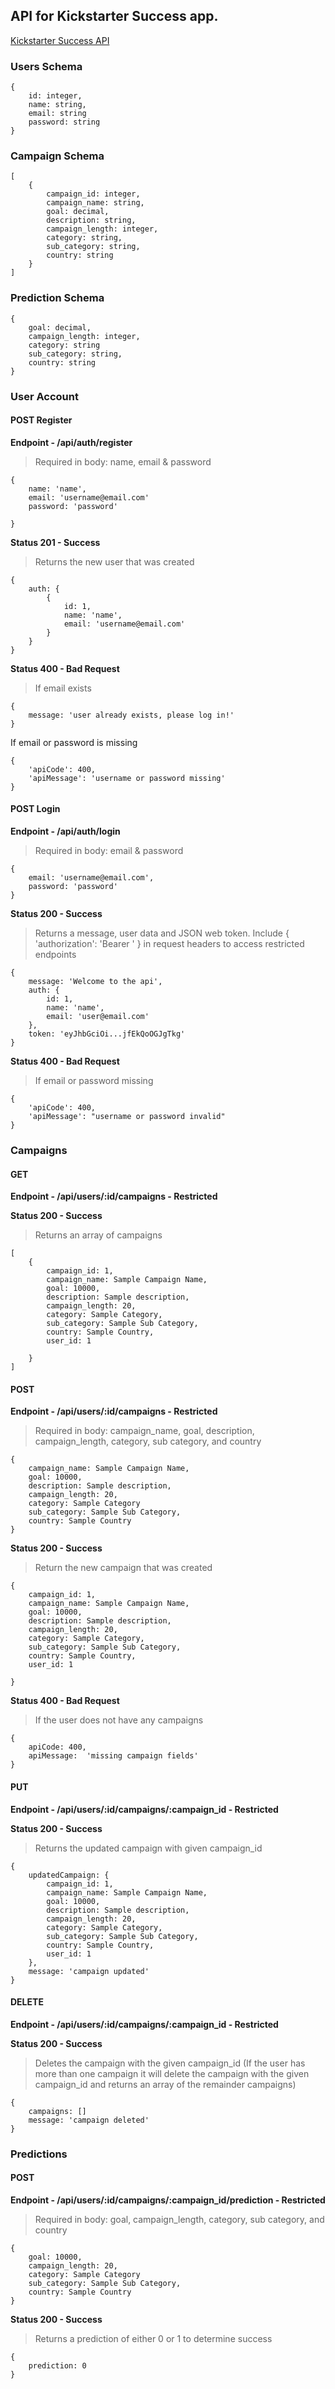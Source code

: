 ## API for Kickstarter Success app.

[Kickstarter Success API](https://kickstarter-success-api.herokuapp.com/)

### Users Schema

```
{
    id: integer,
    name: string,
    email: string
    password: string
}
```

### Campaign Schema

```
[
    {
        campaign_id: integer,
        campaign_name: string,
        goal: decimal,
        description: string,
        campaign_length: integer,
        category: string,
        sub_category: string,
        country: string
    }
]
```

### Prediction Schema

```
{
    goal: decimal,
    campaign_length: integer,
    category: string
    sub_category: string,
    country: string
}
```

### User Account

#### POST Register

**Endpoint - /api/auth/register**

> Required in body: name, email & password

```
{
    name: 'name',
    email: 'username@email.com'
    password: 'password'

}
```

**Status 201 - Success**

> Returns the new user that was created

```
{
    auth: {
        {
            id: 1,
            name: 'name',
            email: 'username@email.com'
        }
    }
}
```

**Status 400 - Bad Request**

> If email exists

```
{
    message: 'user already exists, please log in!'
}
```

If email or password is missing

```
{
    'apiCode': 400,
    'apiMessage': 'username or password missing'
}
```

#### POST Login

**Endpoint - /api/auth/login**

> Required in body: email & password

```
{
    email: 'username@email.com',
    password: 'password'
}
```

**Status 200 - Success**

> Returns a message, user data and JSON web token.
> Include { 'authorization': 'Bearer <token>' } in request headers to access restricted endpoints

```
{
    message: 'Welcome to the api',
    auth: {
        id: 1,
        name: 'name',
        email: 'user@email.com'
    },
    token: 'eyJhbGciOi...jfEkQoOGJgTkg'
}
```

**Status 400 - Bad Request**

> If email or password missing

```
{
    'apiCode': 400,
    'apiMessage': "username or password invalid"
}
```

### Campaigns

#### GET

**Endpoint - /api/users/:id/campaigns - Restricted**

**Status 200 - Success**

> Returns an array of campaigns

```
[
    {
        campaign_id: 1,
        campaign_name: Sample Campaign Name,
        goal: 10000,
        description: Sample description,
        campaign_length: 20,
        category: Sample Category,
        sub_category: Sample Sub Category,
        country: Sample Country,
        user_id: 1

    }
]
```

#### POST

**Endpoint - /api/users/:id/campaigns - Restricted**

> Required in body: campaign_name, goal, description, campaign_length, category, sub category, and country

```
{
    campaign_name: Sample Campaign Name,
    goal: 10000,
    description: Sample description,
    campaign_length: 20,
    category: Sample Category
    sub_category: Sample Sub Category,
    country: Sample Country
}
```

**Status 200 - Success**

> Return the new campaign that was created

```
{
    campaign_id: 1,
    campaign_name: Sample Campaign Name,
    goal: 10000,
    description: Sample description,
    campaign_length: 20,
    category: Sample Category,
    sub_category: Sample Sub Category,
    country: Sample Country,
    user_id: 1

}
```

**Status 400 - Bad Request**

> If the user does not have any campaigns

```
{
    apiCode: 400,
    apiMessage:  'missing campaign fields'
}
```

#### PUT

**Endpoint - /api/users/:id/campaigns/:campaign_id - Restricted**

**Status 200 - Success**

> Returns the updated campaign with given campaign_id

```
{
    updatedCampaign: {
        campaign_id: 1,
        campaign_name: Sample Campaign Name,
        goal: 10000,
        description: Sample description,
        campaign_length: 20,
        category: Sample Category,
        sub_category: Sample Sub Category,
        country: Sample Country,
        user_id: 1
    },
    message: 'campaign updated'
}
```

#### DELETE

**Endpoint - /api/users/:id/campaigns/:campaign_id - Restricted**

**Status 200 - Success**

> Deletes the campaign with the given campaign_id (If the user has more than one campaign it will delete the campaign with the given campaign_id and returns an array of the remainder campaigns)

```
{
    campaigns: []
    message: 'campaign deleted'
}
```

### Predictions

#### POST

**Endpoint - /api/users/:id/campaigns/:campaign_id/prediction - Restricted**

> Required in body: goal, campaign_length, category, sub category, and country

```
{
    goal: 10000,
    campaign_length: 20,
    category: Sample Category
    sub_category: Sample Sub Category,
    country: Sample Country
}
```

**Status 200 - Success**

> Returns a prediction of either 0 or 1 to determine success

```
{
    prediction: 0
}
```

